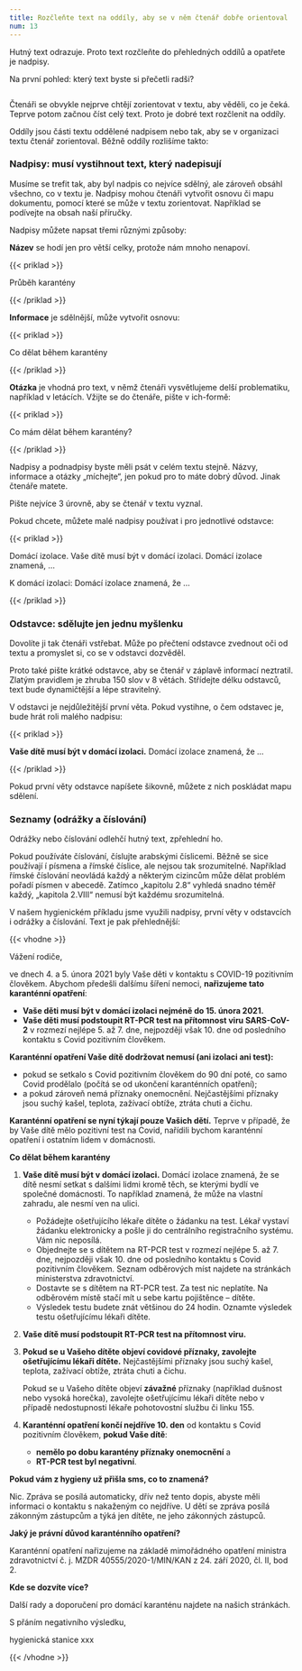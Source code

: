 ```yaml
---
title: Rozčleňte text na oddíly, aby se v něm čtenář dobře orientoval
num: 13
---
```

Hutný text odrazuje. Proto text rozčleňte do přehledných oddílů a opatřete je nadpisy.

Na první pohled: který text byste si přečetli radši?

![]()

Čtenáři se obvykle nejprve chtějí zorientovat v textu, aby věděli, co je čeká. Teprve potom začnou číst celý text. Proto je dobré text rozčlenit na oddíly.

Oddíly jsou části textu oddělené nadpisem nebo tak, aby se v organizaci textu čtenář zorientoval. Běžně oddíly rozlišíme takto:

### Nadpisy: musí vystihnout text, který nadepisují

Musíme se trefit tak, aby byl nadpis co nejvíce sdělný, ale zároveň obsáhl všechno, co v textu je. Nadpisy mohou čtenáři vytvořit osnovu či mapu dokumentu, pomocí které se může v textu zorientovat. Například se podívejte na obsah naší příručky.

Nadpisy můžete napsat třemi různými způsoby:

**Název** se hodí jen pro větší celky, protože nám mnoho nenapoví.

{{< priklad >}}

Průběh karantény

{{< /priklad >}}

**Informace** je sdělnější, může vytvořit osnovu:

{{< priklad >}}

Co dělat během karantény

{{< /priklad >}}

**Otázka** je vhodná pro text, v němž čtenáři vysvětlujeme delší problematiku, například v letácích. Vžijte se do čtenáře, pište v ich-formě:

{{< priklad >}}

Co mám dělat během karantény?

{{< /priklad >}}

Nadpisy a podnadpisy byste měli psát v celém textu stejně. Názvy, informace a otázky „míchejte“, jen pokud pro to máte dobrý důvod. Jinak čtenáře matete.

Pište nejvíce 3 úrovně, aby se čtenář v textu vyznal.

Pokud chcete, můžete malé nadpisy používat i pro jednotlivé odstavce:

{{< priklad >}}

Domácí izolace. Vaše dítě musí být v domácí izolaci. Domácí izolace znamená, …

K domácí izolaci: Domácí izolace znamená, že …

{{< /priklad >}}

### Odstavce: sdělujte jen jednu myšlenku

Dovolíte ji tak čtenáři vstřebat. Může po přečtení odstavce zvednout oči od textu a promyslet si, co se v odstavci dozvěděl.

Proto také pište krátké odstavce, aby se čtenář v záplavě informací neztratil. Zlatým pravidlem je zhruba 150 slov v 8 větách. Střídejte délku odstavců, text bude dynamičtější a lépe stravitelný.

V odstavci je nejdůležitější první věta. Pokud vystihne, o čem odstavec je, bude hrát roli malého nadpisu:

{{< priklad >}}

**Vaše dítě musí být v domácí izolaci.** Domácí izolace znamená, že …

{{< /priklad >}}

Pokud první věty odstavce napíšete šikovně, můžete z nich poskládat mapu sdělení.

### Seznamy (odrážky a číslování)

Odrážky nebo číslování odlehčí hutný text, zpřehlední ho.

Pokud používáte číslování, číslujte arabskými číslicemi. Běžně se sice používají í písmena a římské číslice, ale nejsou tak srozumitelné. Například římské číslování neovládá každý a některým cizincům může dělat problém pořadí písmen v abecedě. Zatímco „kapitolu 2.8“ vyhledá snadno téměř každý, „kapitola 2.VIII“ nemusí být každému srozumitelná.

V našem hygienickém příkladu jsme využili nadpisy, první věty v odstavcích i odrážky a číslování. Text je pak přehlednější:

{{< vhodne >}}

Vážení rodiče,

ve dnech 4. a 5. února 2021 byly Vaše děti v kontaktu s COVID-19 pozitivním člověkem. Abychom předešli dalšímu šíření nemoci, **nařizujeme tato karanténní opatření**:

* **Vaše děti musí být v domácí izolaci nejméně do 15. února 2021.**
* **Vaše děti musí podstoupit RT-PCR test na přítomnost viru SARS-CoV-2** v rozmezí nejlépe 5. až 7. dne, nejpozději však 10. dne od posledního kontaktu s Covid pozitivním člověkem.

**Karanténní opatření Vaše dítě dodržovat nemusí (ani izolaci ani test):**

* pokud se setkalo s Covid pozitivním člověkem do 90 dní poté, co samo Covid prodělalo (počítá se od ukončení karanténních opatření);
* a pokud zároveň nemá příznaky onemocnění. Nejčastějšími příznaky jsou suchý kašel, teplota, zažívací obtíže, ztráta chuti a čichu.

**Karanténní opatření se nyní týkají pouze Vašich dětí.** Teprve v případě, že by Vaše dítě mělo pozitivní test na Covid, nařídili bychom karanténní opatření i ostatním lidem v domácnosti.

**Co dělat během karantény**

1. **Vaše dítě musí být v domácí izolaci.** Domácí izolace znamená, že se dítě nesmí setkat s dalšími lidmi kromě těch, se kterými bydlí ve společné domácnosti. To například znamená, že může na vlastní zahradu, ale nesmí ven na ulici.

   * Požádejte ošetřujícího lékaře dítěte o žádanku na test. Lékař vystaví žádanku elektronicky a pošle ji do centrálního registračního systému. Vám nic neposílá.
   * Objednejte se s dítětem na RT-PCR test v rozmezí nejlépe 5. až 7. dne, nejpozději však 10. dne od posledního kontaktu s Covid pozitivním člověkem. Seznam odběrových míst najdete na stránkách ministerstva zdravotnictví.
   * Dostavte se s dítětem na RT-PCR test. Za test nic neplatíte. Na odběrovém místě stačí mít u sebe kartu pojištěnce – dítěte.
   * Výsledek testu budete znát většinou do 24 hodin. Oznamte výsledek testu ošetřujícímu lékaři dítěte.
2. **Vaše dítě musí podstoupit RT-PCR test na přítomnost viru.**
3. **Pokud se u Vašeho dítěte objeví covidové příznaky, zavolejte ošetřujícímu lékaři dítěte.** Nejčastějšími příznaky jsou suchý kašel, teplota, zažívací obtíže, ztráta chuti a čichu.

   Pokud se u Vašeho dítěte objeví **závažné** příznaky (například dušnost nebo vysoká horečka), zavolejte ošetřujícímu lékaři dítěte nebo v případě nedostupnosti lékaře pohotovostní službu či linku 155.
4. **Karanténní opatření končí nejdříve 10. den** od kontaktu s Covid pozitivním člověkem, **pokud Vaše dítě**:

   * **nemělo po dobu karantény příznaky onemocnění** a
   * **RT-PCR test byl negativní**.

**Pokud vám z hygieny už přišla sms, co to znamená?**

Nic. Zpráva se posílá automaticky, dřív než tento dopis, abyste měli informaci o kontaktu s nakaženým co nejdříve. U dětí se zpráva posílá zákonným zástupcům a týká jen dítěte, ne jeho zákonných zástupců.

**Jaký je právní důvod karanténního opatření?**

Karanténní opatření nařizujeme na základě mimořádného opatření ministra zdravotnictví č. j. MZDR 40555/2020-1/MIN/KAN z 24. září 2020, čl. II, bod 2.

**Kde se dozvíte více?**

Další rady a doporučení pro domácí karanténu najdete na našich stránkách.

S přáním negativního výsledku,

hygienická stanice xxx

{{< /vhodne >}}